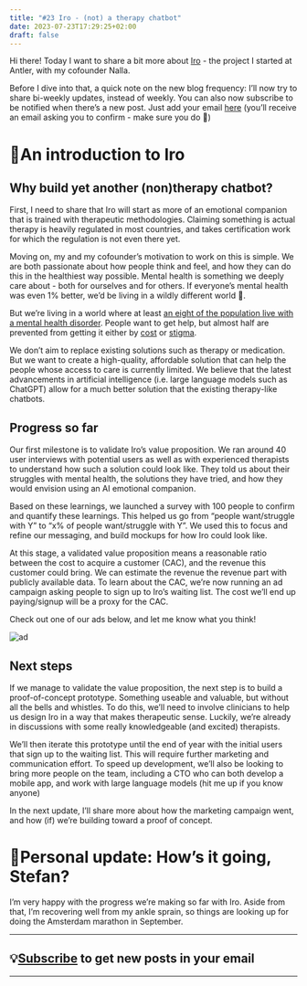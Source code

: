 ```yaml
---
title: "#23 Iro - (not) a therapy chatbot"
date: 2023-07-23T17:29:25+02:00
draft: false
---
```

Hi there! Today I want to share a bit more about [Iro](https://heyiro.com/) - the project I started at Antler, with my cofounder Nalla. 

Before I dive into that, a quick note on the new blog frequency: I’ll now try to share bi-weekly updates, instead of weekly. You can also now subscribe to be notified when there’s a new post. Just add your email [here](https://tinyletter.com/sscortescu) (you’ll receive an email asking you to confirm - make sure you do 🙂)

# 🤖An introduction to Iro

## Why build yet another (non)therapy chatbot?

First, I need to share that Iro will start as more of an emotional companion that is trained with therapeutic methodologies. Claiming something is actual therapy is heavily regulated in most countries, and takes certification work for which the regulation is not even there yet. 

Moving on, my and my cofounder’s motivation to work on this is simple. We are both passionate about how people think and feel, and how they can do this in the healthiest way possible. Mental health is something we deeply care about - both for ourselves and for others. If everyone’s mental health was even 1% better, we’d be living in a wildly different world 🤩.

But we’re living in a world where at least [an eight of the population live with a mental health disorder](https://www.who.int/news-room/fact-sheets/detail/mental-disorders). People want to get help, but almost half are prevented from getting it either by [cost](https://www.thenationalcouncil.org/news/lack-of-access-root-cause-mental-health-crisis-in-america/) or [stigma](https://www.healio.com/news/psychiatry/20190614/many-people-with-mental-health-disorders-do-not-receive-treatment). 

We don’t aim to replace existing solutions such as therapy or medication. But we want to create a high-quality, affordable solution that can help the people whose access to care is currently limited. We believe that the latest advancements in artificial intelligence (i.e. large language models such as ChatGPT) allow for a much better solution that the existing therapy-like chatbots.   

## Progress so far

Our first milestone is to validate Iro’s value proposition. We ran around 40 user interviews with potential users as well as with experienced therapists to understand how such a solution could look like. They told us about their struggles with mental health, the solutions they have tried, and how they would envision using an AI emotional companion. 

Based on these learnings, we launched a survey with 100 people to confirm and quantify these learnings. This helped us go from “people want/struggle with Y” to “x% of people want/struggle with Y”. We used this to focus and refine our messaging, and build mockups for how Iro could look like. 

At this stage, a validated value proposition means a reasonable ratio between the cost to acquire a customer (CAC), and the revenue this customer could bring. We can estimate the revenue the revenue part with publicly available data. To learn about the CAC, we’re now running an ad campaign asking people to sign up to Iro’s waiting list. The cost we’ll end up paying/signup will be a proxy for the CAC. 

Check out one of our ads below, and let me know what you think!

![ad](/iro_w1/ad.png#center)

## Next steps

If we manage to validate the value proposition, the next step is to build a proof-of-concept prototype. Something useable and valuable, but without all the bells and whistles. To do this, we’ll need to involve clinicians to help us design Iro in a way that makes therapeutic sense. Luckily, we’re already in discussions with some really knowledgeable (and excited) therapists. 

We’ll then iterate this prototype until the end of year with the initial users that sign up to the waiting list. This will require further marketing and communication effort. To speed up development, we’ll also be looking to bring more people on the team, including a CTO who can both develop a mobile app, and work with large language models (hit me up if you know anyone)

In the next update, I’ll share more about how the marketing campaign went, and how (if) we’re building toward a proof of concept.

# **🗿Personal update: How’s it going, Stefan?**

I’m very happy with the progress we’re making so far with Iro. Aside from that, I’m recovering well from my ankle sprain, so things are looking up for doing the Amsterdam marathon in September. 

---
## 💡[Subscribe](https://tinyletter.com/sscortescu) to get new posts in your email
---
